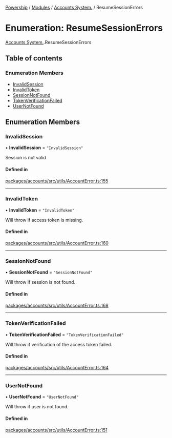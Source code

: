 [Powership](../README.md) / [Modules](../modules.md) / [Accounts System.](../modules/Accounts_System_.md) / ResumeSessionErrors

# Enumeration: ResumeSessionErrors

[Accounts System.](../modules/Accounts_System_.md).ResumeSessionErrors

## Table of contents

### Enumeration Members

- [InvalidSession](Accounts_System_.ResumeSessionErrors.md#invalidsession)
- [InvalidToken](Accounts_System_.ResumeSessionErrors.md#invalidtoken)
- [SessionNotFound](Accounts_System_.ResumeSessionErrors.md#sessionnotfound)
- [TokenVerificationFailed](Accounts_System_.ResumeSessionErrors.md#tokenverificationfailed)
- [UserNotFound](Accounts_System_.ResumeSessionErrors.md#usernotfound)

## Enumeration Members

### InvalidSession

• **InvalidSession** = ``"InvalidSession"``

Session is not valid

#### Defined in

[packages/accounts/src/utils/AccountError.ts:155](https://github.com/antoniopresto/powership/blob/2672a73/packages/accounts/src/utils/AccountError.ts#L155)

___

### InvalidToken

• **InvalidToken** = ``"InvalidToken"``

Will throw if access token is missing.

#### Defined in

[packages/accounts/src/utils/AccountError.ts:160](https://github.com/antoniopresto/powership/blob/2672a73/packages/accounts/src/utils/AccountError.ts#L160)

___

### SessionNotFound

• **SessionNotFound** = ``"SessionNotFound"``

Will throw if session is not found.

#### Defined in

[packages/accounts/src/utils/AccountError.ts:168](https://github.com/antoniopresto/powership/blob/2672a73/packages/accounts/src/utils/AccountError.ts#L168)

___

### TokenVerificationFailed

• **TokenVerificationFailed** = ``"TokenVerificationFailed"``

Will throw if verification of the access token failed.

#### Defined in

[packages/accounts/src/utils/AccountError.ts:164](https://github.com/antoniopresto/powership/blob/2672a73/packages/accounts/src/utils/AccountError.ts#L164)

___

### UserNotFound

• **UserNotFound** = ``"UserNotFound"``

Will throw if user is not found.

#### Defined in

[packages/accounts/src/utils/AccountError.ts:151](https://github.com/antoniopresto/powership/blob/2672a73/packages/accounts/src/utils/AccountError.ts#L151)
